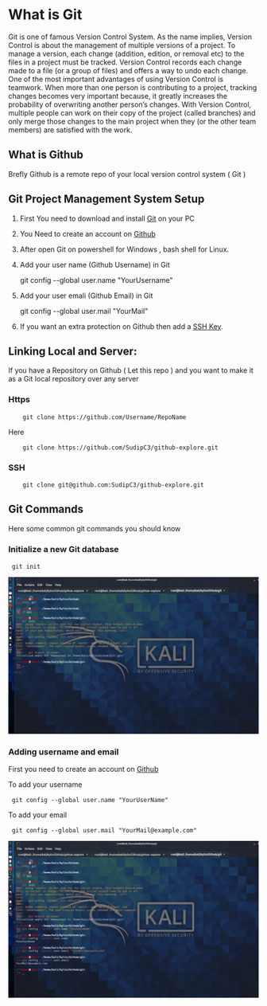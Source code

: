 # What is Git
Git is one of famous Version Control System.
As the name implies, Version Control is about the management
of multiple versions of a project. To manage a version,
each change (addition, edition, or removal etc) to the files in
a project must be tracked. Version Control records each change
made to a file (or a group of files) and offers a way to undo
each change.
One of the most important advantages of using Version Control is teamwork.
When more than one person is contributing to a project, tracking changes
becomes very important because, it greatly increases the probability
of overwriting another person’s changes.
With Version Control, multiple people can work on their copy of
the project (called branches) and only merge those changes to the
main project when they (or the other team members) are satisfied with the work.
## What is Github
Brefly Github is a remote repo of your local version control
system ( Git )
## Git Project Management System Setup
  1. First You need to download and install [Git]() on your PC
  2. You Need to create an account on [Github](https://github.com)
  3. After open Git on powershell for Windows , bash shell for
    Linux.
  4. Add your user name (Github Username) in Git


        git config --global user.name "YourUsername"

  5. Add your user emali (Github Email) in Git


        git config --global user.mail "YourMail"

  6. If you want an extra protection on Github 
     then add a [SSH Key](ssh-key.md).
## Linking Local and Server:
If you have a Repository on Github ( Let this repo )
and you want to make it as a Git local repository
over any server
### Https

        git clone https://github.com/Username/RepoName
Here

        git clone https://github.com/SudipC3/github-explore.git
### SSH 
       
        git clone git@github.com:SudipC3/github-explore.git


       
## Git Commands
Here some common git commands you should know
### Initialize a new Git database

     git init

![](img/git1.png)
  
### Adding username and email
First you need to create an account on
[Github](https://github.com)

To add your username 

     git config --global user.name "YourUserName"

To add your email

     git config --global user.mail "YourMail@example.com"

![](img/git2.png)

